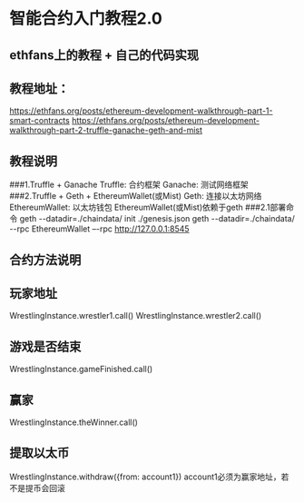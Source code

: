 # 智能合约入门教程2.0

## ethfans上的教程 + 自己的代码实现

## 教程地址： 
https://ethfans.org/posts/ethereum-development-walkthrough-part-1-smart-contracts
https://ethfans.org/posts/ethereum-development-walkthrough-part-2-truffle-ganache-geth-and-mist

## 教程说明
###1.Truffle + Ganache
Truffle: 合约框架
Ganache: 测试网络框架
###2.Truffle + Geth + EthereumWallet(或Mist)
Geth: 连接以太坊网络
EthereumWallet: 以太坊钱包
EthereumWallet(或Mist)依赖于geth
###2.1部署命令
geth --datadir=./chaindata/ init ./genesis.json
geth --datadir=./chaindata/ --rpc
EthereumWallet –-rpc http://127.0.0.1:8545


## 合约方法说明 

## 玩家地址
WrestlingInstance.wrestler1.call()
WrestlingInstance.wrestler2.call()
## 游戏是否结束
WrestlingInstance.gameFinished.call()
## 赢家
WrestlingInstance.theWinner.call()
## 提取以太币
WrestlingInstance.withdraw({from: account1})
account1必须为赢家地址，若不是提币会回滚